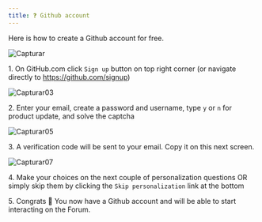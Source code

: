 ```yaml
---
title: ❓ Github account
---
```

Here is how to create a Github account for free.

![Capturar](https://github.com/Quantumland-art/community/assets/18335360/ab71b8e1-12aa-4214-8940-4d19f8989bbb)

&#49;. On GitHub.com click `Sign up` button on top right corner (or navigate directly to https://github.com/signup)

![Capturar03](https://github.com/Quantumland-art/community/assets/18335360/d81b768c-5ee6-4cbb-8dd4-c39a6aebc925)

&#50;. Enter your email, create a password and username, type `y` or `n` for product update, and solve the captcha

![Capturar05](https://github.com/Quantumland-art/community/assets/18335360/da272d15-3bc7-43be-9a97-c7c4e6891c99)

&#51;. A verification code will be sent to your email. Copy it on this next screen.

![Capturar07](https://github.com/Quantumland-art/community/assets/18335360/6835ec73-c18d-4cad-a47d-ae2306cd670e)

&#52;. Make your choices on the next couple of personalization questions OR simply skip them by clicking the `Skip personalization` link at the bottom

&#53;. Congrats 🎉 You now have a Github account and will be able to start interacting on the Forum.
